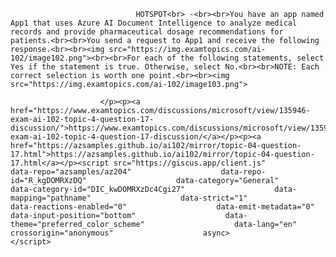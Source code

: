 <p class="card-text">
							
								HOTSPOT<br> -<br><br>You have an app named App1 that uses Azure AI Document Intelligence to analyze medical records and provide pharmaceutical dosage recommendations for patients.<br><br>You send a request to App1 and receive the following response.<br><br><img src="https://img.examtopics.com/ai-102/image102.png"><br><br>For each of the following statements, select Yes if the statement is true. Otherwise, select No.<br><br>NOTE: Each correct selection is worth one point.<br><br><img src="https://img.examtopics.com/ai-102/image103.png">
							
						</p><p><a href="https://www.examtopics.com/discussions/microsoft/view/135946-exam-ai-102-topic-4-question-17-discussion/">https://www.examtopics.com/discussions/microsoft/view/135946-exam-ai-102-topic-4-question-17-discussion/</a></p><p><a href="https://azsamples.github.io/ai102/mirror/topic-04-question-17.html">https://azsamples.github.io/ai102/mirror/topic-04-question-17.html</a></p><script src="https://giscus.app/client.js"                    data-repo="azsamples/az204"                    data-repo-id="R_kgDOMRXzDQ"                    data-category="General"                    data-category-id="DIC_kwDOMRXzDc4Cgi27"                    data-mapping="pathname"                    data-strict="1"                    data-reactions-enabled="0"                    data-emit-metadata="0"                    data-input-position="bottom"                    data-theme="preferred_color_scheme"                    data-lang="en"                    crossorigin="anonymous"                    async>                    </script>